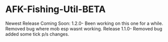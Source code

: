# AFK-Fishing-Util-BETA
Newest Release Coming Soon: 1.2.0- Been working on this one for a while. Removed bug where mob esp wasnt working. Release 1.1.0- Removed bug added some tick p/s changes.
